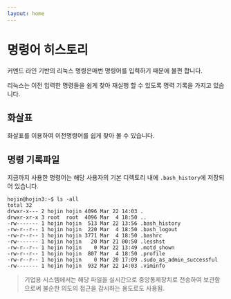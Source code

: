 ```yaml
---
layout: home
---
```


# 명령어 히스토리
커멘드 라인 기반의 리눅스 명령은매번 명령어를 입력하기 때문에 불편 합니다.

리눅스는 이전 입력한 명령들을 쉽게 찾아 재실행 할 수 있도록 명력 기록을 가지고 있습니다.

## 화살표
화살표를 이용하여 이전명령어를 쉽게 찾아 볼 수 있습니다.

## 명령 기록파일
지금까지 사용한 명령어는 해당 사용자의 기본 디렉토리 내에 `.bash_history`에 저장되어 있습니다.

```
hojin@hojin3:~$ ls -all
total 32
drwxr-x--- 2 hojin hojin 4096 Mar 22 14:03 .
drwxr-xr-x 3 root  root  4096 Mar  4 18:50 ..
-rw------- 1 hojin hojin  513 Mar 22 13:56 .bash_history
-rw-r--r-- 1 hojin hojin  220 Mar  4 18:50 .bash_logout
-rw-r--r-- 1 hojin hojin 3771 Mar  4 18:50 .bashrc
-rw------- 1 hojin hojin   20 Mar 21 00:50 .lesshst
-rw-r--r-- 1 hojin hojin    0 Mar 22 13:49 .motd_shown
-rw-r--r-- 1 hojin hojin  807 Mar  4 18:50 .profile
-rw-r--r-- 1 hojin hojin    0 Mar 20 17:09 .sudo_as_admin_successful
-rw------- 1 hojin hojin  932 Mar 22 14:03 .viminfo
```

> 기업용 시스템에서는 해당 파일을 실시간으로 중앙통제장치로 전송하여 보관함으로써 불순한 의도의 접근을 감시하는 용도로도 사용됨.
